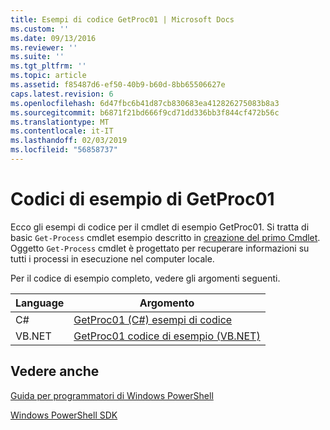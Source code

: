 ```yaml
---
title: Esempi di codice GetProc01 | Microsoft Docs
ms.custom: ''
ms.date: 09/13/2016
ms.reviewer: ''
ms.suite: ''
ms.tgt_pltfrm: ''
ms.topic: article
ms.assetid: f85487d6-ef50-40b9-b60d-8bb65506627e
caps.latest.revision: 6
ms.openlocfilehash: 6d47fbc6b41d87cb830683ea412826275083b8a3
ms.sourcegitcommit: b6871f21bd666f9cd71dd336bb3f844cf472b56c
ms.translationtype: MT
ms.contentlocale: it-IT
ms.lasthandoff: 02/03/2019
ms.locfileid: "56858737"
---
```

# <a name="getproc01-code-samples"></a>Codici di esempio di GetProc01

Ecco gli esempi di codice per il cmdlet di esempio GetProc01. Si tratta di basic `Get-Process` cmdlet esempio descritto in [creazione del primo Cmdlet](../cmdlet/creating-a-cmdlet-without-parameters.md). Oggetto `Get-Process` cmdlet è progettato per recuperare informazioni su tutti i processi in esecuzione nel computer locale.

Per il codice di esempio completo, vedere gli argomenti seguenti.

|Language|Argomento|
|--------------|-----------|
|C#|[GetProc01 (C#) esempi di codice](./getproc01-csharp-sample-code.md)|
|VB.NET|[GetProc01 codice di esempio (VB.NET)](./getproc01-vb-net-sample-code.md)|

## <a name="see-also"></a>Vedere anche

[Guida per programmatori di Windows PowerShell](./windows-powershell-programmer-s-guide.md)

[Windows PowerShell SDK](../windows-powershell-reference.md)